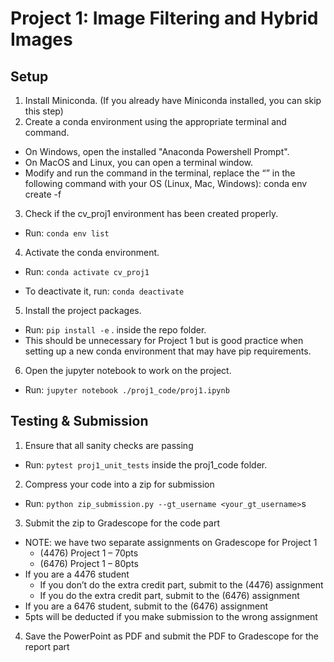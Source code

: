 # Project 1: Image Filtering and Hybrid Images

## Setup

1. Install Miniconda. (If you already have Miniconda installed, you can skip this step)
2. Create a conda environment using the appropriate terminal and command.

- On Windows, open the installed "Anaconda Powershell Prompt".
- On MacOS and Linux, you can open a terminal window.
- Modify and run the command in the terminal, replace the “<OS>” in the following
  command with your OS (Linux, Mac, Windows): conda env create -f

3. Check if the cv_proj1 environment has been created properly.

- Run: `conda env list`

4. Activate the conda environment.

- Run: `conda activate cv_proj1`

- To deactivate it, run: `conda deactivate`

5. Install the project packages.

- Run: `pip install -e` . inside the repo folder.
- This should be unnecessary for Project 1 but is good practice when setting up a new
  conda environment that may have pip requirements.

6. Open the jupyter notebook to work on the project.

- Run: `jupyter notebook ./proj1_code/proj1.ipynb`

## Testing & Submission

1. Ensure that all sanity checks are passing

- Run: `pytest proj1_unit_tests` inside the proj1_code folder.

2. Compress your code into a zip for submission

- Run: `python zip_submission.py --gt_username <your_gt_username>`s

3. Submit the zip to Gradescope for the code part

- NOTE: we have two separate assignments on Gradescope for Project 1
  - (4476) Project 1 – 70pts
  - (6476) Project 1 – 80pts
- If you are a 4476 student
  - If you don’t do the extra credit part, submit to the (4476) assignment
  - If you do the extra credit part, submit to the (6476) assignment
- If you are a 6476 student, submit to the (6476) assignment
- 5pts will be deducted if you make submission to the wrong assignment

4. Save the PowerPoint as PDF and submit the PDF to Gradescope for the report part
